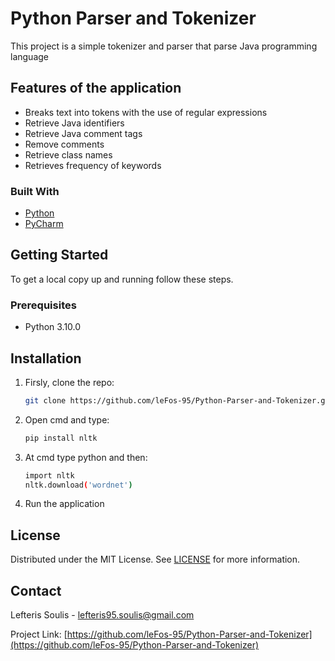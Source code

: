 # Python Parser and Tokenizer

This project is a simple tokenizer and parser that parse Java programming language

## Features of the application

* Breaks text into tokens with the use of regular expressions
* Retrieve Java identifiers
* Retrieve Java comment tags
* Remove comments
* Retrieve class names
* Retrieves frequency of keywords

### Built With

- [Python](https://www.python.org/)
- [PyCharm](https://www.jetbrains.com/pycharm/)

## Getting Started

To get a local copy up and running follow these steps.

### Prerequisites

- Python 3.10.0

## Installation

1. Firsly, clone the repo:

   ```sh
   git clone https://github.com/leFos-95/Python-Parser-and-Tokenizer.git

   ```

2. Open cmd and type:

   ```sh
   pip install nltk
   
   ```

3. At cmd type python and then:

   ```sh
   import nltk
   nltk.download('wordnet')
   
   ```

4. Run the application

## License

Distributed under the MIT License. See [LICENSE](https://spdx.org/licenses/MIT.html) for more information.

<!-- CONTACT -->

## Contact

Lefteris Soulis - lefteris95.soulis@gmail.com

Project Link: [https://github.com/leFos-95/Python-Parser-and-Tokenizer](https://github.com/leFos-95/Python-Parser-and-Tokenizer)